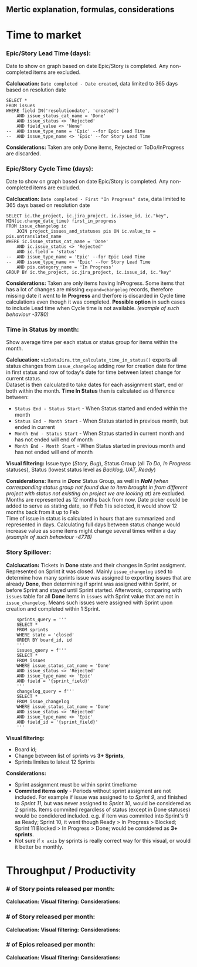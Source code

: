 ## Mertic explanation, formulas, considerations

# Time to market

### Epic/Story Lead Time (days):
Date to show on graph based on date Epic/Story is completed. Any non-completed items are excluded.  

**Calclucation:** `Date completed - Date created`, data limited to 365 days based on resolution date
```
SELECT *
FROM issues
WHERE field IN('resolutiondate', 'created')
	AND issue_status_cat_name = 'Done'
	AND issue_status <> 'Rejected'
	AND field_value <> 'None'
--	AND issue_type_name = 'Epic' --for Epic Lead Time
--	AND issue_type_name <> 'Epic' --for Story Lead Time
```

**Considerations:** Taken are only Done items, Rejected or ToDo/InProgress are discarded.

### Epic/Story Cycle Time (days):
Date to show on graph based on date Epic/Story is completed. Any non-completed items are excluded.  

**Calclucation:** `Date completed - First "In Progress" date`, data limited to 365 days based on resolution date
```
SELECT ic.the_project, ic.jira_project, ic.issue_id, ic."key", MIN(ic.change_date_time) first_in_progress
FROM issue_changelog ic
	JOIN project_issues_and_statuses pis ON ic.value_to = pis.untranslated_name
WHERE ic.issue_status_cat_name = 'Done'
	AND ic.issue_status <> 'Rejected'
	AND ic.field = 'status'
--	AND issue_type_name = 'Epic' --for Epic Lead Time
--	AND issue_type_name <> 'Epic' --for Story Lead Time
	AND pis.category_name = 'In Progress'
GROUP BY ic.the_project, ic.jira_project, ic.issue_id, ic."key"
```

**Considerations:** Taken are only items having InProgress. Some items that has a lot of changes are missing `expand=changelog` records, therefore missing date it went to **In Progress** and therfore is discarded in Cycle time calculations even though it was completed. **Possible option** in such cases to include Lead time when Cycle time is not available. *(example of such behaviour -3780)*  

### Time in Status by month:
Show average time per each status or status group for items within the month.  

**Calclucation:** `vizDataJira.ttm_calculate_time_in_status()` exports all status changes from `issue_changelog` adding row for creation date for time in first status and row of today's date for time between latest change for current status.  
Dataset is then calculated to take dates for each assignment start, end or both within the month. **Time In Status** then is calculated as difference between: 
- `Status End - Status Start` - When Status started and ended within the month
- `Status End - Month Start` - When Status started in previous month, but ended in current
- `Month End - Status Start` - When Status started in current month and has not ended will end of month
- `Month End - Month Start` - When Status started in previous month and has not ended will end of month

**Visual filtering:** Issue type (*Story, Bug*), Status Group (all *To Do, In Progress* statuses), Status (lowest status level as *Backlog, UAT, Ready*) 

**Considerations:** Items in ***Done*** Status Group, as well in ***NaN*** *(when corresponding status group not found due to item brought in from different project with status not existing on project we are looking at)* are excluded.  
Months are represented as 12 months back from now. Date picker could be added to serve as stating date, so if Feb 1 is selected, it would show 12 months back from it up to Feb  
Time of issue in status is calculated in hours that are summarized and represented in days. Calculating full days between status change would increase value as some items might change several times within a day *(example of such behaviour -4778)*  

### Story Spillover:


**Calclucation:** Tickets in **Done** state and their changes in Sprint assigment. Represented on Sprint it was closed. Mainly `issue_changelog` used to determine how many sprints issue was assigned to exporting issues that are already **Done**, then determining if sprint was assigned within Sprint, or before Sprint and stayed until Sprint started.
Afterwords, comparing with `issues` table for all **Done** items in `issues` with Sprint value that are not in `issue_changelog`. Means such issues were assigned with Sprint upon creation and completed within 1 Sprint.
```
	sprints_query = '''
    SELECT *
    FROM sprints
    WHERE state = 'closed'
    ORDER BY board_id, id
    '''
    issues_query = f'''
    SELECT *
    FROM issues
    WHERE issue_status_cat_name = 'Done'
    AND issue_status <> 'Rejected'
    AND issue_type_name <> 'Epic'
    AND field = '{sprint_field}'
    '''
    changelog_query = f'''
    SELECT *
    FROM issue_changelog
    WHERE issue_status_cat_name = 'Done'
    AND issue_status <> 'Rejected'
    AND issue_type_name <> 'Epic'
    AND field_id = '{sprint_field}'
    '''
```

**Visual filtering:** 
- Board id; 
- Change between list of sprints vs **3+ Sprints**, 
- Sprints limites to latest 12 Sprints

**Considerations:**  
- Sprint assignment must be within sprint timeframe
- **Commited items only** - Periods without sprint assigment are not included. For example if issue was assigned to to *Sprint 9*, and finished to *Sprint 11*, but was never assigned to *Sprint 10*, would be considered as 2 sprints. Items commited regardless of status (except in Done statuses) would be condidered included. e.g. if item was commited into Sprint's 9 as Ready; Sprint 10, it went though Ready > In Progress > Blocked; Sprint 11 Blocked > In Progress > Done; would be considered as **3+ sprints**.  
- Not sure if `x axis` by sprints is really correct way for this visual, or would it better be monthly.  
  
#  
# Throughput / Productivity

### # of Story points released per month:
**Calclucation:** 
**Visual filtering:** 
**Considerations:**  

### # of Story released per month:
**Calclucation:** 
**Visual filtering:** 
**Considerations:**  

### # of Epics released per month:
**Calclucation:** 
**Visual filtering:** 
**Considerations:**  